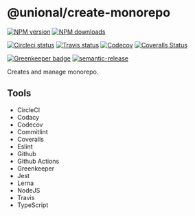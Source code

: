 # @unional/create-monorepo

[![NPM version][npm-image]][npm-url]
[![NPM downloads][downloads-image]][downloads-url]

[![Circleci status][circleci-image]][circleci-url]
[![Travis status][travis-image]][travis-url]
[![Codecov][codecov-image]][codecov-url]
[![Coveralls Status][coveralls-image]][coveralls-url]

[![Greenkeeper badge][green-keeper-image]][green-keeper-url]
[![semantic-release][semantic-release-image]][semantic-release-url]

Creates and manage monorepo.

## Tools

- CircleCI
- Codacy
- Codecov
- Commitlint
- Coveralls
- Eslint
- Github
- Github Actions
- Greenkeeper
- Jest
- Lerna
- NodeJS
- Travis
- TypeScript

[npm-image]: https://img.shields.io/npm/v/@unional/create-monorepo.svg?style=flat
[npm-url]: https://npmjs.org/package/@unional/create-monorepo
[downloads-image]: https://img.shields.io/npm/dm/@unional/create-monorepo.svg?style=flat
[downloads-url]: https://npmjs.org/package/@unional/create-monorepo
[circleci-image]: https://circleci.com/gh/unional/create-monorepo/tree/master.svg?style=shield
[circleci-url]: https://circleci.com/gh/unional/create-monorepo/tree/master
[travis-image]: https://img.shields.io/travis/unional/create-monorepo/master.svg?style=flat
[travis-url]: https://travis-ci.org/unional/create-monorepo?branch=master
[codecov-image]: https://codecov.io/gh/unional/create-monorepo/branch/master/graph/badge.svg
[codecov-url]: https://codecov.io/gh/unional/create-monorepo
[coveralls-image]: https://coveralls.io/repos/github/unional/create-monorepo/badge.svg
[coveralls-url]: https://coveralls.io/github/unional/create-monorepo
[green-keeper-image]: https://badges.greenkeeper.io/unional/create-monorepo.svg
[green-keeper-url]:https://greenkeeper.io/
[semantic-release-image]:https://img.shields.io/badge/%20%20%F0%9F%93%A6%F0%9F%9A%80-semantic--release-e10079.svg
[semantic-release-url]:https://github.com/semantic-release/semantic-release
